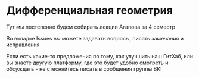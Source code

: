 # Дифференциальная геометрия

Тут мы постепенно будем собирать лекции Агапова за 4 семестр

Во вкладке Issues вы можете задавать вопросы, писать замечания и исправления

Если есть какие-то предложения по тому, как улучшить наш ГитХаб, или вы знаете другую платформу, где это будет удобно смотреть и обсуждать - не стесняйтесь писать в сообщения группы ВК!
